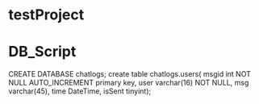 # testProject
# DB_Script
CREATE DATABASE chatlogs;
create table chatlogs.users(
msgid int NOT NULL AUTO_INCREMENT primary key,
user varchar(16) NOT NULL,
msg varchar(45), 
time DateTime,
isSent tinyint);
